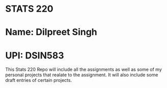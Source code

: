 # STATS 220 
# Name: Dilpreet Singh
# UPI: DSIN583
This Stats 220 Repo will include all the assignments as well as some of my personal projects that realate to the assignment.
It will also include some draft entries of certain projects.
